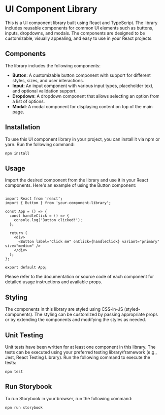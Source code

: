 # UI Component Library

This is a UI component library built using React and TypeScript. The library includes reusable components for common UI elements such as buttons, inputs, dropdowns, and modals. The components are designed to be customizable, visually appealing, and easy to use in your React projects.

## Components

The library includes the following components:

- **Button**: A customizable button component with support for different styles, sizes, and user interactions.
- **Input**: An input component with various input types, placeholder text, and optional validation support.
- **Dropdown**: A dropdown component that allows selecting an option from a list of options.
- **Modal**: A modal component for displaying content on top of the main page.

## Installation

To use this UI component library in your project, you can install it via npm or yarn. Run the following command:

```
npm install
```

## Usage

Import the desired component from the library and use it in your React components. Here's an example of using the Button component:

```

import React from 'react';
import { Button } from 'your-component-library';

const App = () => {
  const handleClick = () => {
    console.log('Button clicked!');
  };

  return (
    <div>
      <Button label="Click me" onClick={handleClick} variant="primary" size="medium" />
    </div>
  );
};

export default App;

```

Please refer to the documentation or source code of each component for detailed usage instructions and available props.

## Styling

The components in this library are styled using CSS-in-JS (styled-components). The styling can be customized by passing appropriate props or by extending the components and modifying the styles as needed.

## Unit Testing

Unit tests have been written for at least one component in this library. The tests can be executed using your preferred testing library/framework (e.g., Jest, React Testing Library). Run the following command to execute the tests:

```
npm test
```

## Run Storybook

To run Storybook in your browser, run the following command:

```
npm run storybook
```
